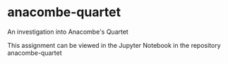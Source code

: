 # anacombe-quartet
An investigation into Anacombe's Quartet

This assignment can be viewed in the Jupyter Notebook in the repository anacombe-quartet
